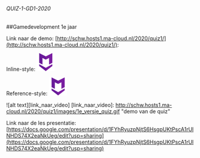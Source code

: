 ###### QUIZ-1-GD1-2020

##Gamedevelopment 1e jaar

Link naar de demo: [http://schw.hosts1.ma-cloud.nl/2020/quiz1/](http://schw.hosts1.ma-cloud.nl/2020/quiz1/):

Inline-style: 
![alt text](https://github.com/adam-p/markdown-here/raw/master/src/common/images/icon48.png "Logo Title Text 1")

Reference-style: 
![alt text][logo]

[logo]: https://github.com/adam-p/markdown-here/raw/master/src/common/images/icon48.png "Logo Title Text 2"


![alt text][link_naar_video]
[link_naar_video]: http://schw.hosts1.ma-cloud.nl/2020/quiz1/images/1e_versie_quiz.gif "demo van de quiz"

Link naar de les presentatie: [https://docs.google.com/presentation/d/1FYhRyuzpNjtS6HsgpUKtPscA1rUlNHDS74X2eaNkUeg/edit?usp=sharing](https://docs.google.com/presentation/d/1FYhRyuzpNjtS6HsgpUKtPscA1rUlNHDS74X2eaNkUeg/edit?usp=sharing)



